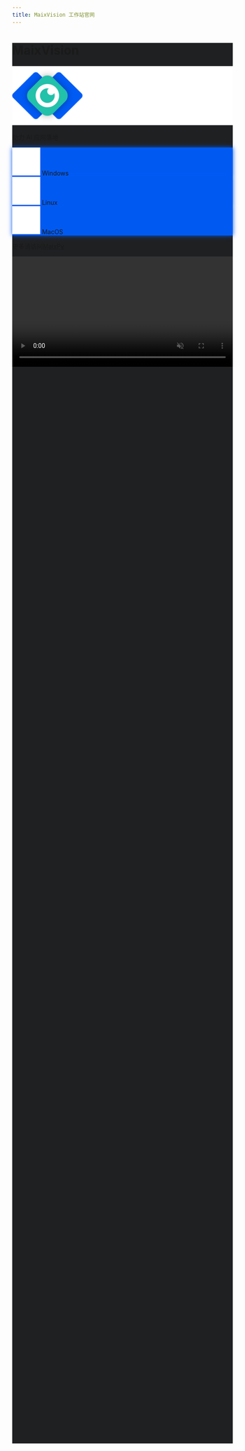 ```yaml
---
title: MaixVision 工作站官网
---
```



<div>
<script src="/static/css/tailwind.css"></script>
</div>

<style>
#page_wrapper {
    background-color: #1f2022;
}
.md_page #page_content > div {
    width: 100%;
    max-width: 100%;
}
#file_list_wrapper {
    display: none;
    position: fixed;
    width: 100vw;
    height: 100vh;
    background-color: #000000cc;
    z-index: 1000;
    top: 0;
    left: 0;
}
#file_list {
    background-color: #FAFAFA;
    border-radius: 10px;
    padding: 20px;
    max-width: 80%;
    max-height: 80%;
    overflow-y: auto;
}
#maixvision_video {
    height: 35rem;
}
@media (max-width: 1670px) {
    #maixvision_video {
        height: 30rem;
    }
}
@media (max-width: 1280px) {
    #maixvision_video {
        height: 20rem;
    }
}
@media (max-width: 1024px) {
    #maixvision_video {
        width: 100%;
        height: auto;
    }
}
.btn, #page_content .btn, #content_body .btn {
    background: #005af2;
    box-shadow: 0px 0px 2px 0px #005af2;
}
.btn, #page_content .btn:hover, #content_body .btn:hover {
    background: #005af2;
    box-shadow: 0px 0px 10px 0px #005af2;
}
</style>

<div id="file_list_wrapper" class="flex justify-center items-center">
    <div id="file_list" class="p-10">
    </div>
</div>
<div class="w-full flex flex-wrap-reverse justify-center items-center" style="min-height:80vh; background-color:#1f2022">
    <div class="flex flex-col justify-center items-center p-10">
        <h1 class="text-4xl font-bold text-white hidden">MaixVision</h1>
        <img src="/static/image/maixvision_hor.svg">
        <p class="text-xm text-white">助力 AI 应用落地</p>
        <div class="flex flex-row pt-10">
            <div id="win_download" class="btn mr-5 flex justify-center items-center">
                <img src="/static/image/download.svg">
                <span>Windows</span>
            </div>
            <div id="linux_download" class="btn mr-5 flex justify-center items-center">
                <img src="/static/image/download.svg">
                <span>Linux</span>
            </div>
            <div id="macos_download" class="btn mr-5 flex justify-center items-center">
                <img src="/static/image/download.svg">
                <span>MacOS</span>
            </div>
        </div>
        <div class="mt-10">
            <p><span class="mr-2">更多请访问</span><a href="https://wiki.sipeed.com/maixpy/">MaixPy</a></p>
        </div>
    </div>
    <video id="maixvision_video" class="p-5" controls="false" autoplay loop muted preload src="https://wiki.sipeed.com/maixpy/static/video/maixvision.mp4" type="video/mp4">
    MaixVision
    </video>
</div>


<script>
async function getLatestVersion(filename) {
    const response = await fetch('https://cdn.sipeed.com/maixvision/' + filename + '.json');
    const data = await response.json();
    if(data.error) {
        showMsg("load data failed: " + data.error);
        return;
    }
    return data;
}

var win_download = document.getElementById('win_download');
var linux_download = document.getElementById('linux_download');
var macos_download = document.getElementById('macos_download');
var file_list_wrapper = document.getElementById('file_list_wrapper');
var file_list = document.getElementById('file_list');

var win_info = undefined;
var linux_info = undefined;
var macos_info = undefined;

function showMsgInfo(msg) {
    file_list_wrapper.style.display = 'flex';
    let file_list = document.getElementById('file_list');
    file_list.innerHTML = '';
    var p = document.createElement('p');
    p.innerText = msg;
    file_list.appendChild(p);
}

function showList(files) {
    file_list_wrapper.style.display = 'flex';
    file_list.innerHTML = '';
    files.forEach(function (file, index) {
        var a = document.createElement('a');
        a.href = 'https://cdn.sipeed.com/maixvision/' + win_info.version + '/' + file.url;
        a.innerText = 'Download ' + file.url;
        a.className = 'p-4';
        file_list.appendChild(a);
    });

}

file_list_wrapper.addEventListener('click', function () {
    file_list_wrapper.style.display = 'none';
});

// listen to the click event
win_download.addEventListener('click', async function () {
    if (win_info === undefined) {
        showMsgInfo('加载中, 请稍候');
        return;
    }
    if (win_info.files.length === 1) {
        window.location.href = 'https://cdn.sipeed.com/maixvision/' + win_info.version + '/' + win_info.files[0].url;
    } else {
        showList(win_info.files);
    }
});

linux_download.addEventListener('click', async function () {
    if (linux_info === undefined) {
        showMsgInfo('加载中, 请稍候');
        return;
    }
    if (linux_info.files.length === 1) {
        window.location.href = 'https://cdn.sipeed.com/maixvision/' + linux_info.version + '/' + linux_info.files[0].url;
    } else {
        showList(linux_info.files);
    }
});

macos_download.addEventListener('click', async function () {
    if (macos_info === undefined) {
        showMsgInfo('加载中, 请稍候');
        return;
    }
    if (macos_info.files.length === 1) {
        window.location.href = 'https://cdn.sipeed.com/maixvision/' + macos_info.version + '/' + macos_info.files[0].url;
    } else {
        showList(macos_info.files);
    }
});

getLatestVersion("latest").then(function (data) {
    win_info = data;
});
getLatestVersion("latest-linux").then(function (data) {
    linux_info = data;
});
getLatestVersion("latest-macos").then(function (data) {
    macos_info = data;
});

</script>
